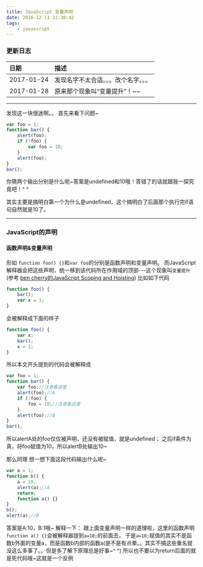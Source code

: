 ```yaml
---
title: JavaScript 变量声明
date: 2016-12-11 22:38:42
tags:
    - javascript
---
```

### 更新日志
|日期|描述
|:---|:---
|2017-01-24 |发现名字不太合适。。。改个名字。。。
|2017-01-28 |原来那个现象叫“变量提升”！~~
**************
发现这一块很迷啊。。
首先来看下问题~
```javascript
var foo = 1;
function bar() {
    alert(foo);
    if (!foo) {
        var foo = 10;
    }
    alert(foo);
}
bar();

```
你猜两个输出分别是什么呢~答案是undefined和10哦！答错了的话就跟我一探究竟吧！^ ^
<!--more-->
其实主要是搞明白第一个为什么是undefined，这个搞明白了后面那个执行完if语句自然就是10了。
**********************************
### JavaScript的声明
#### 函数声明&变量声明
形如 `function foo() {}`和`var foo`的分别是函数声明和变量声明。
而JavaScript解释器会把这些声明，统一移到该代码所在作用域的顶部---这个现象叫`变量提升`(参考 [ben cherry的JavaScript Scoping and Hoisting](http://www.adequatelygood.com/JavaScript-Scoping-and-Hoisting.html))
比如如下代码
```javascript
function foo() {
	bar();
	var x = 1;
}
```
会被解释成下面的样子
```javascript
function foo() {
	var x;
	bar();
	x = 1;
}
```
所以本文开头提到的代码会被解释成
```javascript
var foo = 1;
function bar() {
    var foo;//注意看这里
    alert(foo);//A
    if (!foo) {
        foo = 10;//注意看这里
    }
    alert(foo);//B
}
bar();

```
所以alertA处的foo仅仅被声明，还没有被赋值，就是undefined；
之后if条件为真，将foo赋值为10，所以alertB处输出10~

那么同理 想一想下面这段代码输出什么呢~
```javascript
var a = 1;
function b() {
    a = 10;
    alert(a);//A
    return;
    function a() {}
}
b();
alert(a);//B
```
答案是A:10，B:1哦~
解释一下：
跟上面变量声明一样的道理啦，这里的函数声明`function a() {}`会被解释器提到`a=10;`的前面去，
于是`a=10;`赋值的其实不是函数b外面的变量a，而是函数b内部的函数a(是不是有点晕。。其实不搞这些重名就没这么多事了。。但是多了解下原理总是好事~^ ^)
所以也不要以为return后面的就是死代码哦~这就是一个反例
